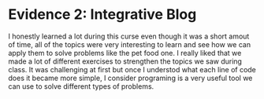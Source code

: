 # Evidence 2: Integrative Blog 
I honestly learned a lot during this curse even though it was a short amout of time, all of the topics were very interesting to learn and see how we can apply them to solve problems like the pet food one. I really liked that we made a lot of different exercises to strengthen the topics we saw during class. It was challenging at first but once I understod what each line of code does it became more simple, I consider programing is a very useful tool we can use to solve different types of problems. 
